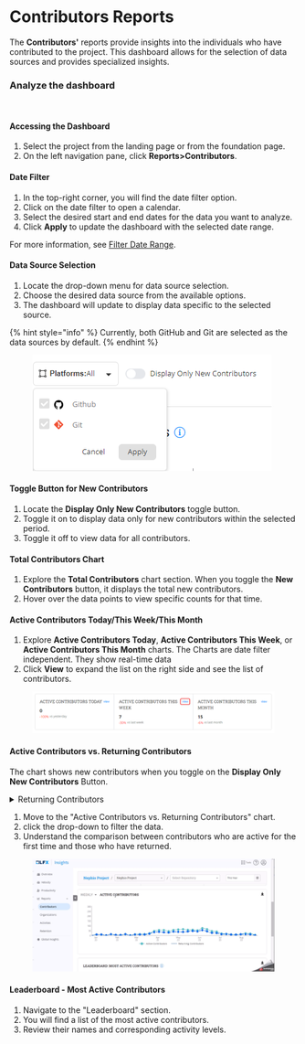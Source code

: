 # Contributors Reports

The **Contributors'** reports provide insights into the individuals who have contributed to the project. This dashboard allows for the selection of data sources and provides specialized insights.

### Analyze the dashboard

<figure><img src="../../../.gitbook/assets/2023-08-22_11h16_10.gif" alt=""><figcaption></figcaption></figure>

#### Accessing the Dashboard

1. Select the project from the landing page or from the foundation page.
2. On the left navigation pane, click **Reports>Contributors**.

#### Date Filter

1. In the top-right corner, you will find the date filter option.
2. Click on the date filter to open a calendar.
3. Select the desired start and end dates for the data you want to analyze.
4. Click **Apply** to update the dashboard with the selected date range.

For more information, see [Filter Date Range](../project-overview-page/filter-the-date-range.md).

#### &#x20;Data Source Selection

1. Locate the drop-down menu for data source selection.
2. Choose the desired data source from the available options.
3. The dashboard will update to display data specific to the selected source.

{% hint style="info" %}
Currently, both GitHub and Git are selected as the data sources by default.
{% endhint %}

<figure><img src="../../../.gitbook/assets/image (100).png" alt=""><figcaption></figcaption></figure>

#### Toggle Button for New Contributors

1. Locate the **Display Only New Contributors** toggle button.
2. Toggle it on to display data only for new contributors within the selected period.
3. Toggle it off to view data for all contributors.

#### Total Contributors Chart

1. Explore the **Total Contributors** chart section. When you toggle the **New Contributors** button, it displays the total new contributors.
2. Hover over the data points to view specific counts for that time.

#### Active Contributors Today/This Week/This Month

1. Explore **Active Contributors Today**, **Active Contributors This Week**, or **Active Contributors This Month** charts. The Charts are date filter independent. They show real-time data
2. Click **View** to expand the list on the right side and see the list of contributors.

<figure><img src="../../../.gitbook/assets/2023-08-22_11h36_36.png" alt=""><figcaption></figcaption></figure>

#### Active Contributors vs. Returning Contributors

The chart shows new contributors when you toggle on the **Display Only New Contributors** Button.

<details>

<summary>Returning Contributors</summary>

Returning contributors in open source projects refer to individuals who have previously contributed to the project but are not currently active. On the other hand, active contributors are those who are currently engaged in ongoing contributions.

Returning contributors can potentially transition back to being active contributors if they choose to re-engage with the project.

</details>

1. Move to the "Active Contributors vs. Returning Contributors" chart.
2. click the drop-down to filter the data.
3. Understand the comparison between contributors who are active for the first time and those who have returned.

<figure><img src="../../../.gitbook/assets/2023-08-22_12h04_05.gif" alt=""><figcaption></figcaption></figure>

#### Leaderboard - Most Active Contributors

1. Navigate to the "Leaderboard" section.
2. You will find a list of the most active contributors.
3. Review their names and corresponding activity levels.
